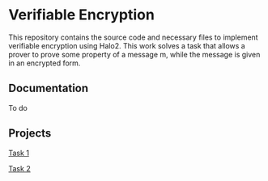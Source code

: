# Verifiable Encryption
This repository contains the source code and necessary files to implement 
verifiable encryption using Halo2.
This work solves a task that allows a prover to prove some property of a message m, 
while the message is given in an encrypted form.

## Documentation
To do

## Projects 

[Task 1](https://github.com/QED-it/halo2_verifiable_encryption/blob/main/src/ve_dec/ve_dec.rs
)

[Task 2](https://github.com/QED-it/halo2_verifiable_encryption/blob/main/src/ve_complete/ve_complete.rs
)
